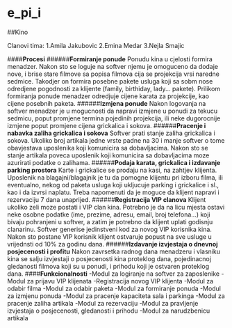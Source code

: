 # e_pi_i
##Kino

Clanovi tima:
1.Amila Jakubovic 
2.Emina Medar
3.Nejla Smajic

####**Procesi**
######**Formiranje ponude**
Ponudu kina u cjelosti formira menadzer. Nakon sto se loguje na softver njemu je omoguceno da dodaje nove, i brise stare  filmove sa popisa filmova cija se projekcija vrsi naredne sedmice. Takodjer on formira posebne pakete usluga koji sa sobm nose odredjene pogodnosti za klijente (family, birthiday, lady... pakete). Prilikom formiranja ponude menadzer odredjuje cijene  karata za projekcije, kao  cijene posebnih paketa.
######**Izmjena  ponude**
Nakon logovanja na softver menadzer je u mogucnosti da napravi izmjene u ponudi za tekucu sedmicu, poput promjene termina pojedinih projekcija, ili neke dugorocnije izmjene poput promjene cijena grickalica i sokova.
######**Pracenje i nabavka zaliha grickalica i sokova**
Softver prati stanje zaliha grickalica i sokova. Ukoliko broj artikala jedne vrste padne na 30 i manje softver o tome obavjestava uposlenika koji komunicira sa dobavljacima. Nakon sto se stanje artikala poveca uposlenik koji komunicira sa dobavljacima moze azurirati podatke o zalihama.
######**Podaja karata, grickalica i izdavanje parking prostora**
Karte i grickalice se prodaju na kasi, na zahtjev klijenta. Uposlenik na blagajni/blagajnik je tu da pomogne klijentu pri izboru filma, ili eventualno,  nekog od paketa usluga koji ukljucuje parking i grickalice i sl., kao i da izvrsi naplatu. Treba napomenuti da je moguce da klijent napravi i rezervaciju 7 dana unaprijed.
######**Registracija VIP clanova**
Klijent ukoliko zeli moze postati i VIP clan kina. Potrebno je da na licu mjesta ostavi neke osobne podatke (ime, prezime, adresu, email, broj telefona...) koji bivaju pohranjeni u softver, a zatim je potrebno da klijent uplati godisnju clanarinu. Softver generise jedinstveni kod za novog VIP korisnika kina. Nakon sto postane VIP korisnik klijent ostvaruje popust na sve usluge u vrijednsti od 10% za godinu dana.
######**Izdavanje izvjestaja o dnevnoj posjecenosti i profitu**
Nakon zavrsetka radnog dana menadzeru i vlasniku kina se salju izvjestaji o posjecenosti kina proteklog dana, pojedinacnoj gledanosti filmova koji su u ponudi, i prihodu koji je ostvaren proteklog dana.
####**Funkcionalnosti**
-Modul za logiranje na softver za zaposlenike
-Modul za prijavu VIP klijenata
-Registracija novog VIP klijenta
-Modul za odabir filma
-Modul za odabir paketa
-Modul za formiranje ponuda
-Modul za izmjenu ponuda
-Modul za pracenje kapaciteta sala i parkinga
-Modul za pracenje zaliha artikala
-Modul za rezervaciju
-Modul za pravljenje izvjestaja o posjecenosti, gledanosti i prihodu
-Modul za narudzbenicu artikala
